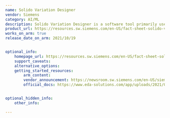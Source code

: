 ```yaml
---
name: Solido Variation Designer
vendor: Siemens
category: AI/ML
description: Solido Variation Designer is a software tool primarily used in the semiconductor industry, specifically for statistical analysis and design optimization in integrated circuit (IC) manufacturing.
product_url: https://resources.sw.siemens.com/en-US/fact-sheet-solido-variation-designer
works_on_arm: true
release_date_on_arm: 2021/10/19


optional_info:
    homepage_url: https://resources.sw.siemens.com/en-US/fact-sheet-solido-variation-designer
    support_caveats:
    alternative_options:
    getting_started_resources:
        arm_content:
        vendor_announcement: https://newsroom.sw.siemens.com/en-US/siemens-solido-variation-designer-aws-gravitron-arm/
        official_docs: https://www.eda-solutions.com/app/uploads/2021/02/Solido-Variation-Designer-FS-81748-D3.pdf


optional_hidden_info:
    other_info:

---
```


